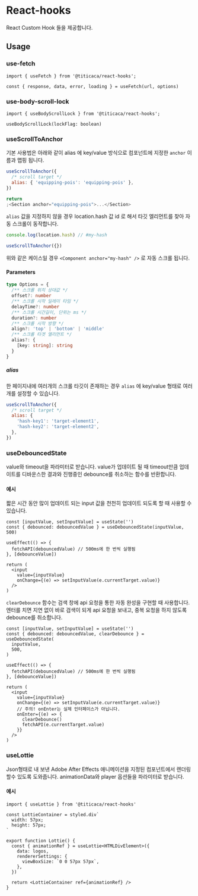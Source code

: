 # React-hooks

React Custom Hook 들을 제공합니다.

## Usage

### use-fetch

```
import { useFetch } from '@titicaca/react-hooks';

const { response, data, error, loading } = useFetch(url, options)
```

### use-body-scroll-lock

```
import { useBodyScrollLock } from '@titicaca/react-hooks';

useBodyScrollLock(lockFlag: boolean)
```

### useScrollToAnchor

기본 사용법은 아래와 같이 alias 에 key/value 방식으로 컴포넌트에 지정한 `anchor` 이름과 맵핑 됩니다.

```js
useScrollToAnchor({
  /* scroll target */
  alias: { 'equipping-pois': 'equipping-pois' },
})

return
;<Section anchor="equipping-pois">...</Section>
```

`alias` 값을 지정하지 않을 경우 location.hash 값 id 로 해서 타깃 엘리먼트를 찾아 자동 스크롤이 동작합니다.

```js
console.log(location.hash) // #my-hash

useScrollToAnchor({})
```

위와 같은 케이스일 경우 `<Component anchor="my-hash" />` 로 자동 스크롤 됩니다.

#### Parameters

```ts
type Options = {
  /** 스크롤 위치 상대값 */
  offset?: number
  /** 스크롤 시작 딜레이 타임 */
  delayTime?: number
  /** 스크롤 시간길이, 단위는 ms */
  duration?: number
  /** 스크롤 시작 방향 */
  align?: 'top' | 'bottom' | 'middle'
  /** 스크롤 타겟 엘리먼트 */
  alias?: {
    [key: string]: string
  }
}
```

##### alias

한 페이지내에 여러개의 스크롤 타깃이 존재하는 경우 `alias` 에 key/value 형태로 여러개를 설정할 수 있습니다.

```js
useScrollToAnchor({
  /* scroll target */
  alias: {
    'hash-key1': 'target-element1',
    'hash-key2': 'target-element2',
  },
})
```

### useDebouncedState

value와 timeout을 파라미터로 받습니다. value가 업데이트 될 때 timeout만큼 업데이트를 디바운스한 결과와 진행중인 debounce를 취소하는 함수를 반환합니다.

#### 예시

짧은 시간 동안 많이 업데이트 되는 input 값을 천천히 업데이트 되도록 할 때 사용할 수 있습니다.

```tsx
const [inputValue, setInputValue] = useState('')
const { debounced: debouncedValue } = useDebouncedState(inputValue, 500)

useEffect(() => {
  fetchAPI(debouncedValue) // 500ms에 한 번씩 실행됨
}, [debounceValue])

return (
  <input
    value={inputValue}
    onChange={(e) => setInputValue(e.currentTarget.value)}
  />
)
```

`clearDebounce` 함수는 검색 창에 api 요청을 통한 자동 완성을 구현할 때 사용합니다.
엔터를 치면 지연 없이 바로 검색이 되게 api 요청을 보내고,
중복 요청을 하지 않도록 debounce를 취소합니다.

```tsx
const [inputValue, setInputValue] = useState('')
const { debounced: debouncedValue, clearDebounce } = useDebouncedState(
  inputValue,
  500,
)

useEffect(() => {
  fetchAPI(debouncedValue) // 500ms에 한 번씩 실행됨
}, [debounceValue])

return (
  <input
    value={inputValue}
    onChange={(e) => setInputValue(e.currentTarget.value)}
    // 주의! onEnter는 실제 인터페이스가 아닙니다.
    onEnter={(e) => {
      clearDebounce()
      fetchAPI(e.currentTarget.value)
    }}
  />
)
```

### useLottie

Json형태로 내 보낸 Adobe After Effects 애니메이션을 지정된 컴포넌트에서 렌더링 할수 있도록 도와줍니다.
animationData와 player 옵션들을 파라미터로 받습니다.

#### 예시

```tsx
import { useLottie } from '@titicaca/react-hooks'

const LottieContainer = styled.div`
  width: 57px;
  height: 57px;
`

export function Lottie() {
  const { animationRef } = useLottie<HTMLDivElement>({
    data: logos,
    rendererSettings: {
      viewBoxSize: `0 0 57px 57px`,
    },
  })

  return <LottieContainer ref={animationRef} />
}
```
